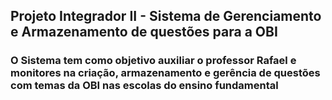 ## Projeto Integrador II - Sistema de Gerenciamento e Armazenamento de questões para a OBI ##

### O Sistema tem como objetivo auxiliar o professor Rafael e monitores na criação, armazenamento e gerência de questões com temas da OBI nas escolas do ensino fundamental ###
